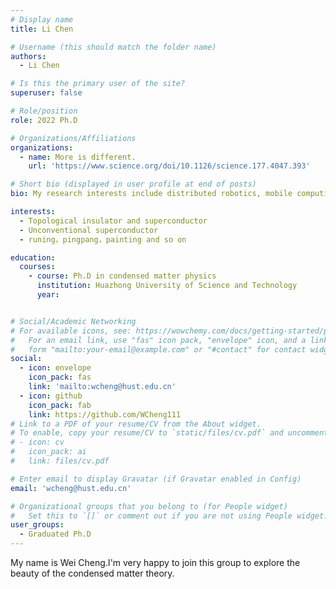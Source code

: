 ```yaml
---
# Display name
title: Li Chen

# Username (this should match the folder name)
authors:
  - Li Chen

# Is this the primary user of the site?
superuser: false

# Role/position
role: 2022 Ph.D

# Organizations/Affiliations
organizations:
  - name: More is different.
    url: 'https://www.science.org/doi/10.1126/science.177.4047.393'

# Short bio (displayed in user profile at end of posts)
bio: My research interests include distributed robotics, mobile computing and programmable matter.

interests:
  - Topological insulator and superconductor
  - Unconventional superconductor
  - runing，pingpang，painting and so on

education:
  courses:
    - course: Ph.D in condensed matter physics
      institution: Huazhong University of Science and Technology
      year: 


# Social/Academic Networking
# For available icons, see: https://wowchemy.com/docs/getting-started/page-builder/#icons
#   For an email link, use "fas" icon pack, "envelope" icon, and a link in the
#   form "mailto:your-email@example.com" or "#contact" for contact widget.
social:
  - icon: envelope
    icon_pack: fas
    link: 'mailto:wcheng@hust.edu.cn'
  - icon: github
    icon_pack: fab
    link: https://github.com/WCheng111
# Link to a PDF of your resume/CV from the About widget.
# To enable, copy your resume/CV to `static/files/cv.pdf` and uncomment the lines below.
# - icon: cv
#   icon_pack: ai
#   link: files/cv.pdf

# Enter email to display Gravatar (if Gravatar enabled in Config)
email: 'wcheng@hust.edu.cn'

# Organizational groups that you belong to (for People widget)
#   Set this to `[]` or comment out if you are not using People widget.
user_groups:
  - Graduated Ph.D
---
```


My name is Wei Cheng.I'm very happy to join this group to explore the beauty of the condensed matter theory.
